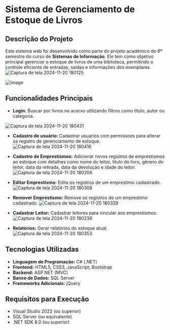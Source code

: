 # Sistema de Gerenciamento de Estoque de Livros

## Descrição do Projeto  
Este sistema web foi desenvolvido como parte do projeto acadêmico do 6º semestre do curso de **Sistemas de Informação**. Ele tem como objetivo principal gerenciar o estoque de livros de uma biblioteca, permitindo o controle eficiente de entradas, saídas e informações dos exemplares.
![Captura de tela 2024-11-20 180125](https://github.com/user-attachments/assets/a0598a87-5c57-4b21-b685-30f25d69f363)

![image](https://github.com/user-attachments/assets/c8d30585-4827-4957-878e-e6b2838969be)


## Funcionalidades Principais  
- **Login:** Buscar por livros no acervo utilizando filtros como título, autor ou categoria.
  
![Captura de tela 2024-11-20 180431](https://github.com/user-attachments/assets/435e9a83-0977-4569-a0f2-ec9b3c4658cc)

  
- **Cadastro de usuário:** Cadastrar usuarios com permissoes para  alterar os registro de gerenciamento de estoque.
  ![Captura de tela 2024-11-20 180416](https://github.com/user-attachments/assets/6e6ee756-db82-4579-b80a-dcf36ee36931)

- **Cadastro de Emprestismos:** Adicionar novos registros de emprestismos ao estoque com detalhes como nome do leitor, titulo do livro, gênero do leitor, data da retirada, data da devolução e idade do leitor.
  ![Captura de tela 2024-11-20 180208](https://github.com/user-attachments/assets/6ce69584-941e-4378-ac0b-2a469fcb971e)

- **Editar Emprestismo:** Edita os registros de um emprestimo cadastrado.
  ![Captura de tela 2024-11-20 180308](https://github.com/user-attachments/assets/fd2664b6-a591-4918-be78-119859a4ed12)

- **Remover Emprestismo:** Remove os registros de um emprestimo cadastrado.
  ![Captura de tela 2024-11-20 180328](https://github.com/user-attachments/assets/7e80c732-5471-464a-bfc0-83acf6e4d3fb)

- **Cadastrar Leitor:** Cadastrar leitores para vincular aos emprestismos.
  ![Captura de tela 2024-11-20 180239](https://github.com/user-attachments/assets/4ce30d99-782a-49c9-8f02-055dba9f4c32)

- **Relatórios:** Gerar relatórios do estoque atual.  
![Captura de tela 2024-11-20 180353](https://github.com/user-attachments/assets/322dd36e-b92e-4d40-8c1d-79dc8545f2e2)

## Tecnologias Utilizadas  
- **Linguagem de Programação:** C# (.NET)  
- **Frontend:** HTML5, CSS3, JavaScript, Bootstrap  
- **Backend:** ASP.NET (MVC)  
- **Banco de Dados:** SQL Server  
- **Frameworks Adicionais:** jQuery  

## Requisitos para Execução  
- Visual Studio 2022 (ou superior)  
- SQL Server (ou equivalente)  
- .NET SDK 8.0 (ou superior)  

